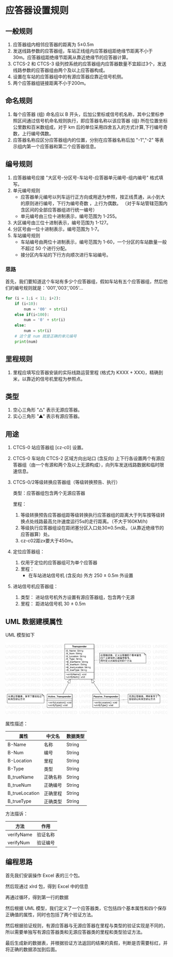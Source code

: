 # 应答器设置规则

## 一般规则

1. 应答器组内相邻应答器的距离为 5±0.5m
2. 发送线路参数的应答器组，车站正线组内应答器组距绝缘节距离不小于 30m。应答器组距绝缘节距离从靠近绝缘节的应答器计算。
3. CTCS-2 和 CTCS-3 级列控系统的应答器组内应答器数量不宜超过3个，发送线路参数的应答器组由两个及以上应答器构成。
4. 设置在车站的应答器组中的有源应答器应靠近信号机侧。
5. 两个应答器组链接距离不小于200m。

## 命名规则

1. 每个应答器 (组) 命名应以 B 开头，后加公里标或信号机名称，其中公里标参照区间通过信号机命名规则执行，即应答器名称以该应答器 (组) 所在位置坐标公里数和百米数组成，对于 km 后的单位采用四舍五入的方式计算,下行编号奇数，上行编号偶数。
2. 应答器名称应区分应答器组内的位置，分别在应答器名称后加 "-1","-2" 等表示组内第一个应答器和第二个应答器信息。

## 编号规则

1. 应答器编号应接 "大区号-分区号-车站号-应答器单元编号-组内编号" 格式填写。
2. 单元编号规则
    - 应答器单元编号以列车运行正方向或用途为参照，按正线贯通，从小到大的原则进行编号，下行为编号奇数 ，上行为偶数。
    （对于车站管辖范围内含区间的全部应答器组进行统一编号）
    - 单元编号由三位十进制表示，编号范围为 1-255。
3. 大区编号由三位十进制表示，编号范围为 1-127。
4. 分区号由一位十进制表示，编号范围为 1-7。
5. 车站编号规则
    - 车站编号由两位十进制表示，编号范围为 1-60，一个分区的车站数量一般不超过 50 个进行分配。
    - 接分区内车站的下行方向顺次进行车站编号。

### 思路

首先，我们要知道这个车站有多少个应答器组，假如车站有五个应答器组，然后他们的编号规则就是：'001','003','005'...

```python
for (i = 1;i < 11; i+2):
    if (i<10):
        num = '00' + str(i)
    else if(i<100):
        num = '0' + str(i)
    else:
        num = str(i)
    # 这个里 num 就是正确的单元编号
    print(num)
```

## 里程规则

1. 里程应填写应答器安装的实际线路运营里程 (格式为 KXXX + XXX)，精确到米，以靠近的信号机里程为参照点。

## 类型

1. 空心三角形 "△" 表示无源应答器。
2. 实心三角形 "▲" 表示有源应答器。

## 用途

1. CTCS-0 站应答器组 [cz-c0] 设置。
2. CTCS-0 车站向 CTCS-2 区域方向出站口 (含反向) 上下行各设置两个有源应答器组（由一个有源和两个及以上无源构成），向列车发送线路数据和临时限速信息。
3. CTCS-0/2等级转换应答器组（等级转换预告、执行）

   类型：应答器组包含两个无源应答器

   里程：
    1. 等级转换预告应答器组距等级转换执行应答器组的距离大于列车按等级转换点处线路最高允许速度运行5s的走行距离。（不大于160KM/h)
    2. 等级执行应答器组设在距闭塞分区入口处30±0.5m处。（从靠近绝缘节的应答器算）处。
    3. cz-c02距zx要大于450m。
4. 定位应答器组：
    1. 仅用于定位的应答器组可为单个应答器
    2. 里程：
        - 在车站进站信号机 (含反向) 外方 250 ± 0.5m 外设置
5. 进站信号机应答器组：
    1. 类型： 进站信号机外方设置有源应答器组，包含两个无源
    2. 里程： 距进站信号机 30 ± 0.5m

## UML 数据建模属性

UML 模型如下

![应答器UML模型](./UML/Transponder.png)

属性描述：

| 属性       | 中文名 | 数据类型   |
| ---------- | ------ | ------ |
| B-Name     | 名称   | String |
| B-Num      | 编号   | String |
| B-Location | 里程   | String |
| B-Type     | 类型   | String |
| B_trueName | 正确名称 | String |
| B_trueNum  | 正确编号 | String |
| B_trueLocation | 正确里程 | String |
| B_trueType | 正确类型 | String |

方法描诉：

| 方法  | 作用 |
| ---- | ---- |
| verifyName | 验证名称 |
| verifyNum  | 验证编号 |

## 编程思路

首先我们安装操作 Excel 表的三个包。

然后现通过 xlrd 包，得到 Excel 中的信息

再通过循环，得到第一行的数据

然后根据 UML 模型，我们定义了一个应答器类，它包括四个基本属性和四个保存正确值的属性，同时也包括了两个验证方法。

然后根据验证规则，有源应答器与无源应答器在里程与类型的验证实现是不同的，所以需要单独写有源应答器类和无源应答器类的里程和类型验证方法。

最后生成新的数据表，并根据验证方法返回的结果的真假，判断是否需要标红，并将正确的数据添加到后面。